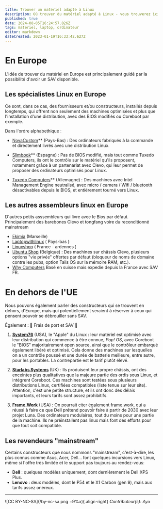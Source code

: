 ```yaml
---
title: Trouver un matériel adapté à Linux
description: Où trouver du matériel adapté à Linux - vous trouverez ici des solutions...
published: true
date: 2024-08-05T16:24:57.826Z
tags: materiel, laptop, ordinateur
editor: markdown
dateCreated: 2023-01-19T16:33:42.627Z
---
```


# En Europe

L'idée de trouver du matériel en Europe est principalement guidé par la possibilité d'avoir un SAV disponible.


## Les spécialistes Linux en Europe

Ce sont, dans ce cas, des fournisseurs et/ou constructeurs, installés depuis longtemps, qui offrent non seulement des machines optimisées et plus que l'installation d'une distribution, avec des BIOS modifiés ou Coreboot par exemple.

Dans l'ordre alphabethique :

- [NovaCustom](https://pcportablesurmesure.fr/)** (Pays-Bas) : Des ordinateurs fabriqués à la commande et directement livrés avec une distribution Linux.

- [Slimbook](https://slimbook.es/en/)** (Espagne) : Pas de BIOS modifié, mais tout comme Tuxedo Computers, ils ont le contrôle sur le matériel qu'ils proposent, notamment grâce à un partenariat avec Clevo, qui leur permet de proposer des ordinateurs optimisés pour Linux.

- [Tuxedo Computers](https://www.tuxedocomputers.com/)** (Allemagne) : Des machines avec Intel Management Engine neutralisé, avec micro / camera / Wifi / bluetooth désactivables depuis le BIOS, et entièrement tourné vers Linux.



## Les autres assembleurs linux en Europe

D'autres petits asssembleurs qui livre avec le Bios par défaut. Principalement des barebones Clevo et tongfang voire du reconditionné mainstream

- [Ekimia](https://ekimia.fr) (Marseille) 
- [Laptopwithlinux](https://www.laptopwithlinux.com/) ( Pays-bas ) 
- [Linuxshop](http://www.linuxshop.fr/) ( France - ardennes )
- [Ubuntu Shop](https://www.ubuntushop.be/index.php/fr/) (Belgique) : Des machines sur châssis Clevo, plusieurs options "vie privée" offertes par défaut (bloqueur de noms de domaine contre les pubs, option Tails OS sur la mémoire RAM, etc.).
- [Why Computers](https://whyopencomputing.com/fr/) Basé en suisse mais expedie depuis la France avec SAV FR.


# En dehors de l'UE

Nous pouvons également parler des constructeurs qui se trouvent en dehors, d'Europe, mais qui potentiellement seraient à réserver à ceux qui pensent pouvoir se débrouiller sans SAV.

Également :  🚨 Frais de port et SAV 🚨

1. **[System76](https://system76.com/)** (USA), le "Apple" du Linux : leur matériel est optimisé avec leur distribution qui commence à être connue, *Pop! OS*, avec Coreboot le "BIOS" majoritairement open source, ainsi que le contrôleur embarqué également libéré et optimisé. Cela donne des machines sur lesquelles on a un contrôle poussé et une durée de batterie meilleure, entre autre, pour les portables. La contrepartie est le tarif plutôt élevé.

2. **[Starlabs Systems](https://fr.starlabs.systems/)** (UK) : Ils produisent leur propre châssis, ont des enceintes plus qualitatives que la majeure partie des ordis sous Linux, et intègrent Coreboot. Ces machines sont testées sous plusieurs distributions Linux, certifiées compatibles (liste tenue sur leur site). Attention, c'est une petite structure, et ils ont donc des délais importants, et leurs tarifs sont assez prohibitifs.

3. **[Frame.Work](https://frame.work/fr/fr)** (USA) : On pourrait citer également frame.work, qui a réussi à faire ce que Dell prétend pouvoir faire à partir de 2030 avec leur projet Luna. Des ordinateurs modulaires, tout du moins pour une partie de la machine. Ils ne préinstallent pas linux mais font des efforts pour que tout soit compatible.


## Les revendeurs "mainstream"

Certains constructeurs que nous nommons "mainstream", c'est-à-dire, les plus connus comme Asus, Acer, Dell... font quelques incursions vers Linux, même si l'offre très limitée et le support pas toujours au rendez-vous:

- **Dell** : quelques modèles uniquement, dont dernièrement le Dell XPS Plus.
- **Lenovo** : deux modèles, dont le P54 et le X1 Carbon (gen 9), mais aux tarifs assez onéreux.
---
![CC BY-NC-SA](/by-nc-sa.png =9%x){.align-right} *Contributeur(s): Ayo*